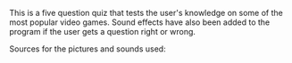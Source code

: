 This is a five question quiz that tests the user's knowledge on some of the most popular video games. Sound effects have also been added to the program if the user gets a question right or wrong.

Sources for the pictures and sounds used:


